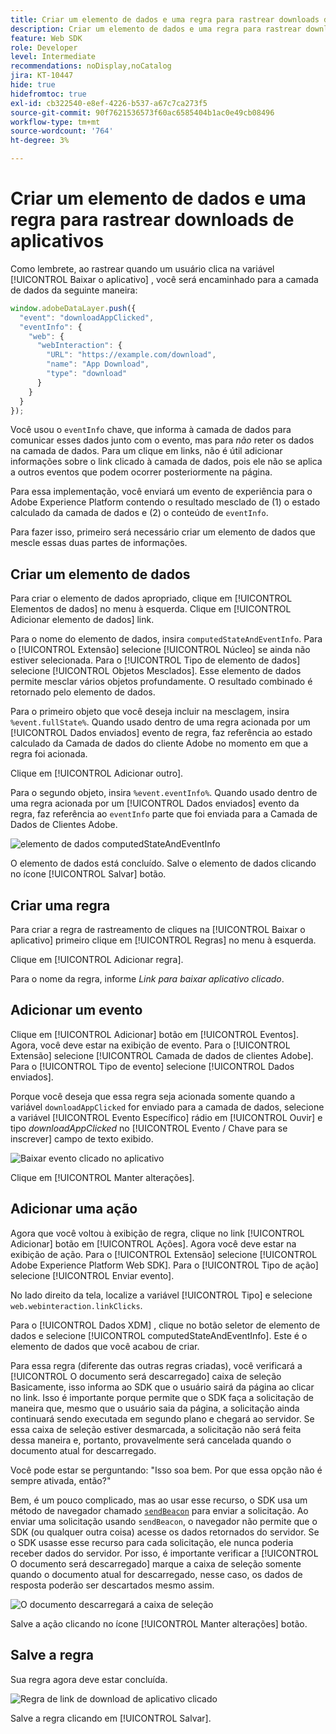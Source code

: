 ```yaml
---
title: Criar um elemento de dados e uma regra para rastrear downloads de aplicativos
description: Criar um elemento de dados e uma regra para rastrear downloads de aplicativos
feature: Web SDK
role: Developer
level: Intermediate
recommendations: noDisplay,noCatalog
jira: KT-10447
hide: true
hidefromtoc: true
exl-id: cb322540-e8ef-4226-b537-a67c7ca273f5
source-git-commit: 90f7621536573f60ac6585404b1ac0e49cb08496
workflow-type: tm+mt
source-wordcount: '764'
ht-degree: 3%

---
```


# Criar um elemento de dados e uma regra para rastrear downloads de aplicativos

Como lembrete, ao rastrear quando um usuário clica na variável [!UICONTROL Baixar o aplicativo] , você será encaminhado para a camada de dados da seguinte maneira:

```js
window.adobeDataLayer.push({
  "event": "downloadAppClicked",
  "eventInfo": {
    "web": {
      "webInteraction": {
        "URL": "https://example.com/download",
        "name": "App Download",
        "type": "download"
      }
    }
  }
});
```

Você usou o `eventInfo` chave, que informa à camada de dados para comunicar esses dados junto com o evento, mas para _não_ reter os dados na camada de dados. Para um clique em links, não é útil adicionar informações sobre o link clicado à camada de dados, pois ele não se aplica a outros eventos que podem ocorrer posteriormente na página.

Para essa implementação, você enviará um evento de experiência para o Adobe Experience Platform contendo o resultado mesclado de (1) o estado calculado da camada de dados e (2) o conteúdo de `eventInfo`.

Para fazer isso, primeiro será necessário criar um elemento de dados que mescle essas duas partes de informações.

## Criar um elemento de dados

Para criar o elemento de dados apropriado, clique em [!UICONTROL Elementos de dados] no menu à esquerda. Clique em [!UICONTROL Adicionar elemento de dados] link.

Para o nome do elemento de dados, insira `computedStateAndEventInfo`. Para o [!UICONTROL Extensão] selecione [!UICONTROL Núcleo] se ainda não estiver selecionada. Para o [!UICONTROL Tipo de elemento de dados] selecione [!UICONTROL Objetos Mesclados]. Esse elemento de dados permite mesclar vários objetos profundamente. O resultado combinado é retornado pelo elemento de dados.

Para o primeiro objeto que você deseja incluir na mesclagem, insira `%event.fullState%`. Quando usado dentro de uma regra acionada por um [!UICONTROL Dados enviados] evento de regra, faz referência ao estado calculado da Camada de dados do cliente Adobe no momento em que a regra foi acionada.

Clique em [!UICONTROL Adicionar outro].

Para o segundo objeto, insira `%event.eventInfo%`. Quando usado dentro de uma regra acionada por um [!UICONTROL Dados enviados] evento da regra, faz referência ao `eventInfo` parte que foi enviada para a Camada de Dados de Clientes Adobe.

![elemento de dados computedStateAndEventInfo](../../../assets/implementation-strategy/computed-state-and-event-info-data-element.png)

O elemento de dados está concluído. Salve o elemento de dados clicando no ícone [!UICONTROL Salvar] botão.

## Criar uma regra

Para criar a regra de rastreamento de cliques na [!UICONTROL Baixar o aplicativo] primeiro clique em [!UICONTROL Regras] no menu à esquerda.

Clique em [!UICONTROL Adicionar regra].

Para o nome da regra, informe _Link para baixar aplicativo clicado_.

## Adicionar um evento

Clique em [!UICONTROL Adicionar] botão em [!UICONTROL Eventos]. Agora, você deve estar na exibição de evento. Para o [!UICONTROL Extensão] selecione [!UICONTROL Camada de dados de clientes Adobe]. Para o [!UICONTROL Tipo de evento] selecione [!UICONTROL Dados enviados].

Porque você deseja que essa regra seja acionada somente quando a variável `downloadAppClicked` for enviado para a camada de dados, selecione a variável [!UICONTROL Evento Específico] rádio em [!UICONTROL Ouvir] e tipo _downloadAppClicked_ no [!UICONTROL Evento / Chave para se inscrever]  campo de texto exibido.

![Baixar evento clicado no aplicativo](../../../assets/implementation-strategy/download-app-clicked-event.png)

Clique em [!UICONTROL  Manter alterações].

## Adicionar uma ação

Agora que você voltou à exibição de regra, clique no link [!UICONTROL Adicionar] botão em [!UICONTROL Ações]. Agora você deve estar na exibição de ação. Para o [!UICONTROL Extensão] selecione [!UICONTROL Adobe Experience Platform Web SDK]. Para o [!UICONTROL Tipo de ação] selecione [!UICONTROL Enviar evento].

No lado direito da tela, localize a variável [!UICONTROL Tipo] e selecione `web.webinteraction.linkClicks`.

Para o [!UICONTROL Dados XDM] , clique no botão seletor de elemento de dados e selecione [!UICONTROL computedStateAndEventInfo]. Este é o elemento de dados que você acabou de criar.

Para essa regra (diferente das outras regras criadas), você verificará a [!UICONTROL O documento será descarregado] caixa de seleção Basicamente, isso informa ao SDK que o usuário sairá da página ao clicar no link. Isso é importante porque permite que o SDK faça a solicitação de maneira que, mesmo que o usuário saia da página, a solicitação ainda continuará sendo executada em segundo plano e chegará ao servidor. Se essa caixa de seleção estiver desmarcada, a solicitação não será feita dessa maneira e, portanto, provavelmente será cancelada quando o documento atual for descarregado.

Você pode estar se perguntando: &quot;Isso soa bem. Por que essa opção não é sempre ativada, então?&quot;

Bem, é um pouco complicado, mas ao usar esse recurso, o SDK usa um método de navegador chamado [`sendBeacon`](https://developer.mozilla.org/pt-BR/docs/Web/API/Navigator/sendBeacon) para enviar a solicitação. Ao enviar uma solicitação usando `sendBeacon`, o navegador não permite que o SDK (ou qualquer outra coisa) acesse os dados retornados do servidor. Se o SDK usasse esse recurso para cada solicitação, ele nunca poderia receber dados do servidor. Por isso, é importante verificar a [!UICONTROL O documento será descarregado] marque a caixa de seleção somente quando o documento atual for descarregado, nesse caso, os dados de resposta poderão ser descartados mesmo assim.

![O documento descarregará a caixa de seleção](../../../assets/implementation-strategy/document-will-unload.png)

Salve a ação clicando no ícone [!UICONTROL Manter alterações] botão.

## Salve a regra

Sua regra agora deve estar concluída.

![Regra de link de download de aplicativo clicado](../../../assets/implementation-strategy/download-app-link-clicked-rule.png)

Salve a regra clicando em [!UICONTROL Salvar].
